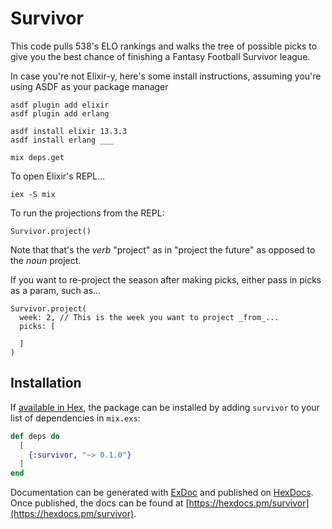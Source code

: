 # Survivor

This code pulls 538's ELO rankings and walks the tree of possible picks to give you the best chance of finishing a Fantasy Football Survivor league.

In case you're not Elixir-y, here's some install instructions, assuming you're using ASDF as your package manager

```
asdf plugin add elixir
asdf plugin add erlang

asdf install elixir 13.3.3
asdf install erlang ___

mix deps.get
```

To open Elixir's REPL...

```
iex -S mix
```
To run the projections from the REPL:

```
Survivor.project()

```
Note that that's the _verb_ "project" as in "project the future" as opposed to the _noun_ project.

If you want to re-project the season after making picks, either pass in picks as a param, such as...

```
Survivor.project(
  week: 2, // This is the week you want to project _from_...
  picks: [

  ]
)
```


## Installation

If [available in Hex](https://hex.pm/docs/publish), the package can be installed
by adding `survivor` to your list of dependencies in `mix.exs`:

```elixir
def deps do
  [
    {:survivor, "~> 0.1.0"}
  ]
end
```

Documentation can be generated with [ExDoc](https://github.com/elixir-lang/ex_doc)
and published on [HexDocs](https://hexdocs.pm). Once published, the docs can
be found at [https://hexdocs.pm/survivor](https://hexdocs.pm/survivor).

